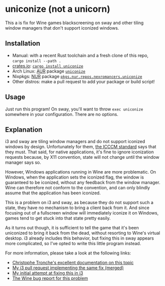 # uniconize (not a unicorn)

This a is fix for Wine games blackscreening on sway and other tiling window
managers that don't support iconized windows.

## Installation

- Manual: with a recent Rust toolchain and a fresh clone of this repo,
  `cargo install --path .`
- [crates.io][]: [`cargo install uniconize`][crates.io uniconize]
- Arch Linux: [AUR][] package [`uniconize`][Arch+AUR uniconize]
- Nixpkgs: [NUR][] package
  [`pkgs.nur.repos.nexromancers.uniconize`][Nixpkgs+NUR uniconize]
- Other distros: make a pull request to add your package or build script!

[crates.io]: https://crates.io/
[crates.io uniconize]: https://crates.io/crates/uniconize
[AUR]: https://aur.archlinux.org/
[Arch+AUR uniconize]: https://aur.archlinux.org/packages/uniconize/
[NUR]: https://github.com/nix-community/NUR
[Nixpkgs+NUR uniconize]: https://github.com/neXromancers/nixromancers/tree/master/pkgs/tools/misc/uniconize/generic.nix

## Usage

Just run this program! On sway, you'll want to throw `exec uniconize` somewhere
in your configuration. There are no options.

## Explanation

i3 and sway are tiling window managers and do not support iconized windows by
design. Unfortunately for them, [the ICCCM standard][icccm] says that they must.
That said, for native applications, it's fine to ignore iconization requests
because, by X11 convention, state will not change until the window manager says
so.

However, Windows applications running in Wine are more problematic. On Windows,
when the application sets the iconized flag, the window is guaranteed to be
iconized, without any feedback from the window manager. Wine can therefore not
conform to the convention, and can only blindly assume that the application has
been iconized.

This is a problem on i3 and sway, as because they do not support such a state,
they have no mechanism to bring a client back from it. And since focusing out of
a fullscreen window will immediately iconize it on Windows, games tend to get
stuck into that state pretty easily.

As it turns out though, it is sufficient to tell the game that it's been
uniconized to bring it back from the dead, without resorting to Wine's virtual
desktop. i3 already includes this behavior, but fixing this in sway appears more
complicated, so I've opted to write this little program instead.

For more information, please take a look at the following links:
- [Christophe Tronche's excellent documentation on this topic][tronche]
- [My i3 pull request implementing the same fix (merged)][i3_fix]
- [My initial attempt at fixing this in i3][i3_draft]
- [The Wine bug report for this problem][wine_bug]

[icccm]: https://www.x.org/releases/X11R7.6/doc/xorg-docs/specs/ICCCM/icccm.html
[tronche]: https://tronche.com/gui/x/icccm/sec-4.html#s-4.1.4
[i3_fix]: https://github.com/i3/i3/pull/3421
[i3_draft]: https://github.com/i3/i3/pull/3370
[wine_bug]: https://bugs.winehq.org/show_bug.cgi?id=45690
